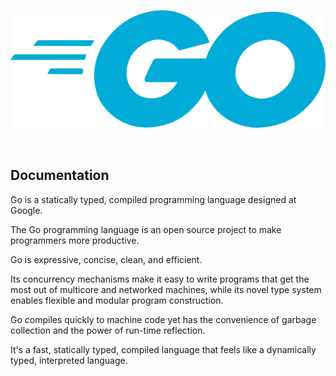 <p align="center"><img src="README.assets/image-20210102025057323.png"></p>

<br/>

## Documentation

Go is a statically typed, compiled programming language designed at Google.

The Go programming language is an open source project to make programmers more productive.

Go is expressive, concise, clean, and efficient.

Its concurrency mechanisms make it easy to write programs that get the most out of multicore and networked machines, while its novel type system enables flexible and modular program construction.

Go compiles quickly to machine code yet has the convenience of garbage collection and the power of run-time reflection.

It's a fast, statically typed, compiled language that feels like a dynamically typed, interpreted language.

